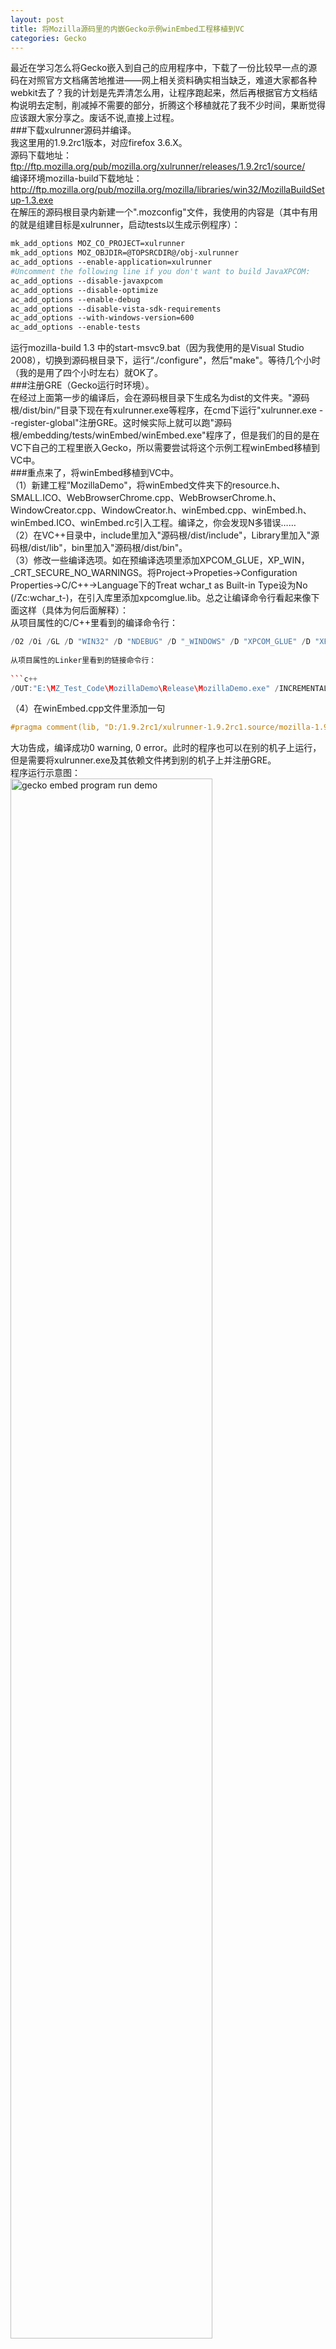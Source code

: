 ```yaml
---
layout: post
title: 将Mozilla源码里的内嵌Gecko示例winEmbed工程移植到VC
categories: Gecko
---
```


最近在学习怎么将Gecko嵌入到自己的应用程序中，下载了一份比较早一点的源码在对照官方文档痛苦地推进——网上相关资料确实相当缺乏，难道大家都各种webkit去了？我的计划是先弄清怎么用，让程序跑起来，然后再根据官方文档结构说明去定制，削减掉不需要的部分，折腾这个移植就花了我不少时间，果断觉得应该跟大家分享之。废话不说,直接上过程。  
###下载xulrunner源码并编译。  
我这里用的1.9.2rc1版本，对应firefox 3.6.X。  
源码下载地址：ftp://ftp.mozilla.org/pub/mozilla.org/xulrunner/releases/1.9.2rc1/source/  
编译环境mozilla-build下载地址：http://ftp.mozilla.org/pub/mozilla.org/mozilla/libraries/win32/MozillaBuildSetup-1.3.exe  
在解压的源码根目录内新建一个".mozconfig"文件，我使用的内容是（其中有用的就是组建目标是xulrunner，启动tests以生成示例程序）：  
 
```makefile
mk_add_options MOZ_CO_PROJECT=xulrunner    
mk_add_options MOZ_OBJDIR=@TOPSRCDIR@/obj-xulrunner    
ac_add_options --enable-application=xulrunner    
#Uncomment the following line if you don't want to build JavaXPCOM:    
ac_add_options --disable-javaxpcom    
ac_add_options --disable-optimize    
ac_add_options --enable-debug    
ac_add_options --disable-vista-sdk-requirements    
ac_add_options --with-windows-version=600    
ac_add_options --enable-tests    
```
  
运行mozilla-build 1.3 中的start-msvc9.bat（因为我使用的是Visual Studio 2008），切换到源码根目录下，运行“./configure"，然后"make"。等待几个小时（我的是用了四个小时左右）就OK了。  
###注册GRE（Gecko运行时环境）。  
在经过上面第一步的编译后，会在源码根目录下生成名为dist的文件夹。"源码根/dist/bin/"目录下现在有xulrunner.exe等程序，在cmd下运行"xulrunner.exe --register-global"注册GRE。这时候实际上就可以跑"源码根/embedding/tests/winEmbed/winEmbed.exe"程序了，但是我们的目的是在VC下自己的工程里嵌入Gecko，所以需要尝试将这个示例工程winEmbed移植到VC中。  
###重点来了，将winEmbed移植到VC中。  
（1）新建工程”MozillaDemo"，将winEmbed文件夹下的resource.h、SMALL.ICO、WebBrowserChrome.cpp、WebBrowserChrome.h、WindowCreator.cpp、WindowCreator.h、winEmbed.cpp、winEmbed.h、winEmbed.ICO、winEmbed.rc引入工程。编译之，你会发现N多错误……  
（2）在VC++目录中，include里加入"源码根/dist/include"，Library里加入"源码根/dist/lib"，bin里加入"源码根/dist/bin"。  
（3）修改一些编译选项。如在预编译选项里添加XPCOM_GLUE，XP_WIN，_CRT_SECURE_NO_WARNINGS。将Project->Propeties->Configuration Properties->C/C++->Language下的Treat wchar_t as Built-in Type设为No (/Zc:wchar_t-)，在引入库里添加xpcomglue.lib。总之让编译命令行看起来像下面这样（具体为何后面解释）：  
从项目属性的C/C++里看到的编译命令行：  
   
```c++
/O2 /Oi /GL /D "WIN32" /D "NDEBUG" /D "_WINDOWS" /D "XPCOM_GLUE" /D "XP_WIN" /D "_CRT_SECURE_NO_WARNINGS" /D "_MBCS" /FD /EHsc /MD /Gy /Zc:wchar_t- /Fo"Release\\" /Fd"Release\vc90.pdb" /W3 /nologo /c /Zi /TP /errorReport:prompt ```
   
从项目属性的Linker里看到的链接命令行：  
   
```c++
/OUT:"E:\MZ_Test_Code\MozillaDemo\Release\MozillaDemo.exe" /INCREMENTAL:NO /NOLOGO /MANIFEST /MANIFESTFILE:"Release\MozillaDemo.exe.intermediate.manifest" /MANIFESTUAC:"level='asInvoker' uiAccess='false'" /DEBUG /PDB:"e:\MZ_Test_Code\MozillaDemo\Release\MozillaDemo.pdb" /OPT:REF /OPT:ICF /LTCG /DYNAMICBASE /NXCOMPAT /MACHINE:X86 /ERRORREPORT:PROMPT xpcomglue.lib  kernel32.lib user32.lib gdi32.lib winspool.lib comdlg32.lib advapi32.lib shell32.lib ole32.lib oleaut32.lib uuid.lib odbc32.lib odbccp32.lib    
```
（4）在winEmbed.cpp文件里添加一句  
```c++
#pragma comment(lib, "D:/1.9.2rc1/xulrunner-1.9.2rc1.source/mozilla-1.9.2/profile/dirserviceprovider/standalone/profdirserviceprovidersa_s.lib")    
```

大功告成，编译成功0 warning, 0 error。此时的程序也可以在别的机子上运行，但是需要将xulrunner.exe及其依赖文件拷到别的机子上并注册GRE。  
程序运行示意图：  
<img src="/images/posts/gecko/gecko_embed.gif" width="80%" alt="gecko embed program run demo" />
  
在自己编译的xulrunner环境下跑会产生下面两类错误，先忽略之让程序跑起来。（用官方提供的xulrunner-sdk里的程序来注册GRE并运行程序无报错）  
<img src="/images/posts/gecko/gecko_embed_err1.gif" width="80%" alt="gecko embed program run error 1" />  
<img src="/imges/posts/gecko/gecko_embed_err2.gif" width="80%" alt="gecko embed program run error 2" />
   
至于为什么要做（3）和（4），且听我慢慢道来。  
1.为什么要添加预编译选项XPCOM_GLUE  
在原版的winEmbed目录下，有makefile文件，里面有DEFINES += -DXPCOM_GLUE这么一句。  
2.为什么要添加预编译选项XP_WIN  
在winEmbed/makefile文件里，有include $(DEPTH)/config/autoconf.mk这么一句，而在这个autoconf.mk里可以看到一大串的预编译选项，我试了多番才得出这个非加不可的结论……（试！！！冏！）  
3.为什么要添加引入库xpcomglue.lib，为什么要有（4）步骤  
在winEmbed/makefile文件里，有LIBS = \  
 $(DEPTH)/profile/dirserviceprovider/standalone/$(LIB_PREFIX)profdirserviceprovidersa_s.$(LIB_SUFFIX) \  
 $(XPCOM_STANDALONE_GLUE_LDOPTS) \  
 $(NULL)这么一段，很显然提示我们引入库profdirserviceprovidersa_s，然后在autoconf.mk文件里可以看到XPCOM_STANDALONE_GLUE_LDOPTS = $(LIBXUL_DIST)/lib/$(LIB_PREFIX)xpcomglue.$(LIB_SUFFIX)这么一个定义，所以也需要引入库xpcomglue。  
4.为什么要将Project->Propeties->Configuration Properties->C/C++->Language下的Treat wchar_t as Built-in Type设为No (/Zc:wchar_t-)  
很简单，因为编译报错提示呗……  
   
不执行这些操作将产生的错误：  
不将Project->Propeties->Configuration Properties->C/C++->Language下的Treat wchar_t as Built-in Type设为No (/Zc:wchar_t-)将报错  
```c++
WebBrowserChrome.obj : error LNK2001: unresolved external symbol "public: wchar_t const * __thiscall nsAString::BeginReading(void)const " (?BeginReading@nsAString@@QBEPB_WXZ)    
```
  
拿掉预编译选项"XP_WIN"会产生错误  
```c++
1>WebBrowserChrome.obj : error LNK2001: unresolved external symbol "public: void __thiscall nsCOMPtr_base::assign_from_helper(class nsCOMPtr_helper const &,struct nsID const &)" (?assign_from_helper@nsCOMPtr_base@@QAEXABVnsCOMPtr_helper@@ABUnsID@@@Z)    
1>WebBrowserChrome.obj : error LNK2001: unresolved external symbol "public: void __thiscall nsCOMPtr_base::assign_from_qi(class nsQueryInterface,struct nsID const &)" (?assign_from_qi@nsCOMPtr_base@@QAEXVnsQueryInterface@@ABUnsID@@@Z)    
1>WebBrowserChrome.obj : error LNK2001: unresolved external symbol "public: void __thiscall nsCOMPtr_base::assign_with_AddRef(class nsISupports *)" (?assign_with_AddRef@nsCOMPtr_base@@QAEXPAVnsISupports@@@Z)    
1>WebBrowserChrome.obj : error LNK2001: unresolved external symbol "public: virtual unsigned int __thiscall nsCreateInstanceByContractID::operator()(struct nsID const &,void * *)const " (??RnsCreateInstanceByContractID@@UBEIABUnsID@@PAPAX@Z)    
1>WindowCreator.obj : error LNK2001: unresolved external symbol "unsigned int __cdecl NS_TableDrivenQI(void *,struct QITableEntry const *,struct nsID const &,void * *)" (?NS_TableDrivenQI@@YAIPAXPBUQITableEntry@@ABUnsID@@PAPAX@Z)    
1>winEmbed.obj : error LNK2001: unresolved external symbol "public: void __thiscall nsCOMPtr_base::assign_from_gs_contractid_with_error(class nsGetServiceByContractIDWithError const &,struct nsID const &)" (?assign_from_gs_contractid_with_error@nsCOMPtr_base@@QAEXABVnsGetServiceByContractIDWithError@@ABUnsID@@@Z)    
1>winEmbed.obj : error LNK2001: unresolved external symbol "public: void __thiscall nsCOMPtr_base::assign_from_gs_contractid(class nsGetServiceByContractID,struct nsID const &)" (?assign_from_gs_contractid@nsCOMPtr_base@@QAEXVnsGetServiceByContractID@@ABUnsID@@@Z)    
1>winEmbed.obj : error LNK2001: unresolved external symbol "public: virtual unsigned int __thiscall nsGetInterface::operator()(struct nsID const &,void * *)const " (??RnsGetInterface@@UBEIABUnsID@@PAPAX@Z)    
```
  
拿掉预编译选项"XPCOM_GLUE"会产生错误  
```c++
1>.\winEmbed.cpp(48) : error C2146: syntax error : missing ';' before identifier 'XRE_InitEmbedding'    
1>.\winEmbed.cpp(48) : error C4430: missing type specifier - int assumed. Note: C++ does not support default-int    
1>.\winEmbed.cpp(48) : error C4430: missing type specifier - int assumed. Note: C++ does not support default-int    
1>.\winEmbed.cpp(48) : error C2365: 'XRE_InitEmbedding' : redefinition; previous definition was 'function'    
1>        D:\1.9.2rc1\xulrunner-1.9.2rc1.source\mozilla-1.9.2\dist\include\nsXULAppAPI.h(355) : see declaration of 'XRE_InitEmbedding'    
1>.\winEmbed.cpp(49) : error C2146: syntax error : missing ';' before identifier 'XRE_TermEmbedding'    
1>.\winEmbed.cpp(49) : error C4430: missing type specifier - int assumed. Note: C++ does not support default-int    
1>.\winEmbed.cpp(49) : error C4430: missing type specifier - int assumed. Note: C++ does not support default-int    
1>.\winEmbed.cpp(49) : error C2365: 'XRE_TermEmbedding' : redefinition; previous definition was 'function'    
1>        D:\1.9.2rc1\xulrunner-1.9.2rc1.source\mozilla-1.9.2\dist\include\nsXULAppAPI.h(390) : see declaration of 'XRE_TermEmbedding'    
1>.\winEmbed.cpp(191) : error C3861: 'XPCOMGlueStartup': identifier not found    
1>.\winEmbed.cpp(209) : error C2659: '=' : function as left operand    
1>.\winEmbed.cpp(209) : error C2146: syntax error : missing ';' before identifier 'GetProcAddress'    
1>.\winEmbed.cpp(210) : warning C4551: function call missing argument list    
1>.\winEmbed.cpp(216) : error C2659: '=' : function as left operand    
1>.\winEmbed.cpp(216) : error C2146: syntax error : missing ';' before identifier 'GetProcAddress'    
```
  
拿掉引入库"xpcomglue.lib"会产生错误  
```c++
1>WebBrowserChrome.obj : error LNK2001: unresolved external symbol _NS_StringContainerFinish    
1>profdirserviceprovidersa_s.lib(nsProfileDirServiceProvider.obj) : error LNK2001: unresolved external symbol _NS_StringContainerFinish    
1>profdirserviceprovidersa_s.lib(nsProfileLock.obj) : error LNK2001: unresolved external symbol _NS_StringContainerFinish    
1>WebBrowserChrome.obj : error LNK2001: unresolved external symbol _NS_CStringCopy    
1>WebBrowserChrome.obj : error LNK2001: unresolved external symbol "public: unsigned short const * __thiscall nsAString::BeginReading(void)const " (?BeginReading@nsAString@@QBEPBGXZ)    
1>profdirserviceprovidersa_s.lib(nsProfileDirServiceProvider.obj) : error LNK2001: unresolved external symbol "public: unsigned short const * __thiscall nsAString::BeginReading(void)const " (?BeginReading@nsAString@@QBEPBGXZ)    
1>profdirserviceprovidersa_s.lib(nsProfileLock.obj) : error LNK2001: unresolved external symbol "public: unsigned short const * __thiscall nsAString::BeginReading(void)const " (?BeginReading@nsAString@@QBEPBGXZ)    
1>WebBrowserChrome.obj : error LNK2001: unresolved external symbol _NS_StringContainerInit    
1>profdirserviceprovidersa_s.lib(nsProfileDirServiceProvider.obj) : error LNK2001: unresolved external symbol _NS_StringContainerInit    
1>profdirserviceprovidersa_s.lib(nsProfileLock.obj) : error LNK2001: unresolved external symbol _NS_StringContainerInit    
1>WebBrowserChrome.obj : error LNK2001: unresolved external symbol _NS_CStringSetDataRange    
1>WebBrowserChrome.obj : error LNK2001: unresolved external symbol _NS_CStringToUTF16    
1>WebBrowserChrome.obj : error LNK2001: unresolved external symbol _NS_CStringSetData    
1>WebBrowserChrome.obj : error LNK2001: unresolved external symbol "public: void __fastcall nsCOMPtr_base::assign_from_helper(class nsCOMPtr_helper const &,struct nsID const &)" (?assign_from_helper@nsCOMPtr_base@@QAIXABVnsCOMPtr_helper@@ABUnsID@@@Z)    
1>WebBrowserChrome.obj : error LNK2001: unresolved external symbol "public: void __fastcall nsCOMPtr_base::assign_from_qi(class nsQueryInterface,struct nsID const &)" (?assign_from_qi@nsCOMPtr_base@@QAIXVnsQueryInterface@@ABUnsID@@@Z)    
1>WebBrowserChrome.obj : error LNK2001: unresolved external symbol "public: void __fastcall nsCOMPtr_base::assign_with_AddRef(class nsISupports *)" (?assign_with_AddRef@nsCOMPtr_base@@QAIXPAVnsISupports@@@Z)    
1>WebBrowserChrome.obj : error LNK2001: unresolved external symbol "public: __thiscall nsCOMPtr_base::~nsCOMPtr_base(void)" (??1nsCOMPtr_base@@QAE@XZ)    
1>WebBrowserChrome.obj : error LNK2001: unresolved external symbol _NS_CStringContainerInit    
1>profdirserviceprovidersa_s.lib(nsProfileDirServiceProvider.obj) : error LNK2001: unresolved external symbol _NS_CStringContainerInit    
1>WebBrowserChrome.obj : error LNK2001: unresolved external symbol _NS_CStringContainerFinish    
1>profdirserviceprovidersa_s.lib(nsProfileDirServiceProvider.obj) : error LNK2001: unresolved external symbol _NS_CStringContainerFinish    
1>WebBrowserChrome.obj : error LNK2001: unresolved external symbol "public: virtual unsigned int __fastcall nsCreateInstanceByContractID::operator()(struct nsID const &,void * *)const " (??RnsCreateInstanceByContractID@@UBIIABUnsID@@PAPAX@Z)    
1>WebBrowserChrome.obj : error LNK2001: unresolved external symbol _NS_CStringGetData    
1>WebBrowserChrome.obj : error LNK2001: unresolved external symbol "protected: void __thiscall nsSupportsWeakReference::ClearWeakReferences(void)" (?ClearWeakReferences@nsSupportsWeakReference@@IAEXXZ)    
1>WebBrowserChrome.obj : error LNK2001: unresolved external symbol "public: virtual unsigned int __stdcall nsSupportsWeakReference::GetWeakReference(class nsIWeakReference * *)" (?GetWeakReference@nsSupportsWeakReference@@UAGIPAPAVnsIWeakReference@@@Z)    
1>WebBrowserChrome.obj : error LNK2001: unresolved external symbol "class nsIWeakReference * __cdecl NS_GetWeakReference(class nsISupports *,unsigned int *)" (?NS_GetWeakReference@@YAPAVnsIWeakReference@@PAVnsISupports@@PAI@Z)    
1>WindowCreator.obj : error LNK2001: unresolved external symbol "unsigned int __fastcall NS_TableDrivenQI(void *,struct QITableEntry const *,struct nsID const &,void * *)" (?NS_TableDrivenQI@@YIIPAXPBUQITableEntry@@ABUnsID@@PAPAX@Z)    
1>profdirserviceprovidersa_s.lib(nsProfileDirServiceProvider.obj) : error LNK2001: unresolved external symbol "unsigned int __fastcall NS_TableDrivenQI(void *,struct QITableEntry const *,struct nsID const &,void * *)" (?NS_TableDrivenQI@@YIIPAXPBUQITableEntry@@ABUnsID@@PAPAX@Z)    
1>winEmbed.obj : error LNK2001: unresolved external symbol "public: char const * __thiscall nsACString::BeginReading(void)const " (?BeginReading@nsACString@@QBEPBDXZ)    
1>winEmbed.obj : error LNK2001: unresolved external symbol _GRE_GetGREPathWithProperties    
1>winEmbed.obj : error LNK2001: unresolved external symbol _NS_NewNativeLocalFile    
1>winEmbed.obj : error LNK2001: unresolved external symbol "public: void __fastcall nsCOMPtr_base::assign_from_gs_contractid_with_error(class nsGetServiceByContractIDWithError const &,struct nsID const &)" (?assign_from_gs_contractid_with_error@nsCOMPtr_base@@QAIXABVnsGetServiceByContractIDWithError@@ABUnsID@@@Z)    
1>winEmbed.obj : error LNK2001: unresolved external symbol "public: void __fastcall nsCOMPtr_base::assign_from_gs_contractid(class nsGetServiceByContractID,struct nsID const &)" (?assign_from_gs_contractid@nsCOMPtr_base@@QAIXVnsGetServiceByContractID@@ABUnsID@@@Z)    
1>winEmbed.obj : error LNK2001: unresolved external symbol _NS_CStringContainerInit2    
1>profdirserviceprovidersa_s.lib(nsProfileDirServiceProvider.obj) : error LNK2001: unresolved external symbol _NS_CStringContainerInit2    
1>winEmbed.obj : error LNK2001: unresolved external symbol _XPCOMGlueStartup    
1>winEmbed.obj : error LNK2001: unresolved external symbol "public: virtual unsigned int __fastcall nsGetInterface::operator()(struct nsID const &,void * *)const " (??RnsGetInterface@@UBIIABUnsID@@PAPAX@Z)    
1>winEmbed.obj : error LNK2001: unresolved external symbol _NS_StringContainerInit2    
1>profdirserviceprovidersa_s.lib(nsProfileDirServiceProvider.obj) : error LNK2001: unresolved external symbol _NS_StringContainerInit2    
1>profdirserviceprovidersa_s.lib(nsProfileLock.obj) : error LNK2001: unresolved external symbol _NS_StringContainerInit2    
1>winEmbed.obj : error LNK2001: unresolved external symbol _NS_UTF16ToCString    
1>profdirserviceprovidersa_s.lib(nsProfileDirServiceProvider.obj) : error LNK2001: unresolved external symbol _NS_DebugBreak    
1>profdirserviceprovidersa_s.lib(nsProfileLock.obj) : error LNK2001: unresolved external symbol _NS_DebugBreak    
1>profdirserviceprovidersa_s.lib(nsProfileDirServiceProvider.obj) : error LNK2001: unresolved external symbol _NS_LogAddRef    
1>profdirserviceprovidersa_s.lib(nsProfileDirServiceProvider.obj) : error LNK2001: unresolved external symbol _NS_LogRelease    
1>profdirserviceprovidersa_s.lib(nsProfileDirServiceProvider.obj) : error LNK2001: unresolved external symbol _NS_StringGetData    
1>profdirserviceprovidersa_s.lib(nsProfileDirServiceProvider.obj) : error LNK2001: unresolved external symbol _NS_LogCOMPtrRelease    
1>profdirserviceprovidersa_s.lib(nsProfileLock.obj) : error LNK2001: unresolved external symbol _NS_LogCOMPtrRelease    
1>profdirserviceprovidersa_s.lib(nsProfileDirServiceProvider.obj) : error LNK2001: unresolved external symbol _NS_LogCOMPtrAddRef    
1>profdirserviceprovidersa_s.lib(nsProfileLock.obj) : error LNK2001: unresolved external symbol _NS_LogCOMPtrAddRef    
1>profdirserviceprovidersa_s.lib(nsProfileDirServiceProvider.obj) : error LNK2001: unresolved external symbol "public: unsigned int __fastcall nsGetServiceByContractIDWithError::operator()(struct nsID const &,void * *)const " (??RnsGetServiceByContractIDWithError@@QBIIABUnsID@@PAPAX@Z)    
1>profdirserviceprovidersa_s.lib(nsProfileDirServiceProvider.obj) : error LNK2001: unresolved external symbol "public: unsigned int __fastcall nsQueryInterface::operator()(struct nsID const &,void * *)const " (??RnsQueryInterface@@QBIIABUnsID@@PAPAX@Z)    
1>profdirserviceprovidersa_s.lib(nsProfileLock.obj) : error LNK2001: unresolved external symbol "public: unsigned int __fastcall nsQueryInterface::operator()(struct nsID const &,void * *)const " (??RnsQueryInterface@@QBIIABUnsID@@PAPAX@Z)    
1>profdirserviceprovidersa_s.lib(nsProfileDirServiceProvider.obj) : error LNK2001: unresolved external symbol "public: unsigned int __fastcall nsGetServiceByContractID::operator()(struct nsID const &,void * *)const " (??RnsGetServiceByContractID@@QBIIABUnsID@@PAPAX@Z)    
```
  
添加预编译选项_CRT_SECURE_NO_WARNINGS用来消除警告  
```c++
1>e:\mz_test_code\mozillademo\mozillademo\webbrowserchrome.cpp(375) : warning C4996: '_snprintf': This function or variable may be unsafe. Consider using _snprintf_s instead. To disable deprecation, use _CRT_SECURE_NO_WARNINGS. See online help for details.    
1>        d:\program files\microsoft visual studio 9.0\vc\include\stdio.h(358) : see declaration of '_snprintf'    
1>WindowCreator.cpp    
1>winEmbed.cpp    
1>e:\mz_test_code\mozillademo\mozillademo\winembed.cpp(163) : warning C4996: 'strncpy': This function or variable may be unsafe. Consider using strncpy_s instead. To disable deprecation, use _CRT_SECURE_NO_WARNINGS. See online help for details.    
1>        d:\program files\microsoft visual studio 9.0\vc\include\string.h(157) : see declaration of 'strncpy'    
1>e:\mz_test_code\mozillademo\mozillademo\winembed.cpp(198) : warning C4996: '_snprintf': This function or variable may be unsafe. Consider using _snprintf_s instead. To disable deprecation, use _CRT_SECURE_NO_WARNINGS. See online help for details.    
1>        d:\program files\microsoft visual studio 9.0\vc\include\stdio.h(358) : see declaration of '_snprintf'    
1>e:\mz_test_code\mozillademo\mozillademo\winembed.cpp(1086) : warning C4996: 'strncpy': This function or variable may be unsafe. Consider using strncpy_s instead. To disable deprecation, use _CRT_SECURE_NO_WARNINGS. See online help for details.    
1>        d:\program files\microsoft visual studio 9.0\vc\include\string.h(157) : see declaration of 'strncpy'    
```
  
winEmbed.cpp文件里添加#pragma comment(lib, "D:/1.9.2rc1/xulrunner-1.9.2rc1.source/mozilla-1.9.2/profile/dirserviceprovider/standalone/profdirserviceprovidersa_s.lib")  
否则将产生错误  
```c++
1>winEmbed.obj : error LNK2019: unresolved external symbol "unsigned int __cdecl NS_NewProfileDirServiceProvider(int,class nsProfileDirServiceProvider * *)" (?NS_NewProfileDirServiceProvider@@YAIHPAPAVnsProfileDirServiceProvider@@@Z) referenced in function "unsigned int __cdecl StartupProfile(void)" (<a href="mailto:?StartupProfile@@YAIXZ">?StartupProfile@@YAIXZ</a>)    
```
